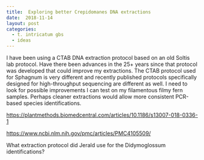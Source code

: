 ```yaml
---
title:  Exploring better Crepidomanes DNA extractions
date:  2018-11-14
layout: post
categories:
  - t. intricatum gbs
  - ideas
---
```

I have been using a CTAB DNA extraction protocol based on an old Soltis lab protocol. Have there been advances in the 25+ years since that protocol was developed that could improve my extractions. The CTAB protocol used for Sphagnum is very different and recently published protocols specifically designed for high-throughput sequencing are different as well. I need to look for possible improvements I can test on my filamentous filmy fern samples. Perhaps cleaner extractions would allow more consistent PCR-based species identifications.

https://plantmethods.biomedcentral.com/articles/10.1186/s13007-018-0336-1

https://www.ncbi.nlm.nih.gov/pmc/articles/PMC4105509/

What extraction protocol did Jerald use for the Didymoglossum identifications?
